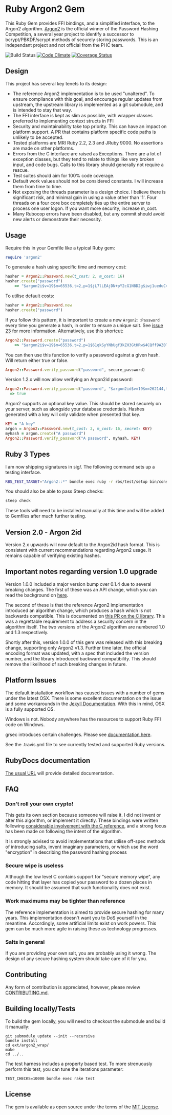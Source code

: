 # Ruby Argon2 Gem

This Ruby Gem provides FFI bindings, and a simplified interface, to the Argon2 algorithm. [Argon2](https://github.com/P-H-C/phc-winner-argon2) is the official winner of the Password Hashing Competition, a several year project to identify a successor to bcrypt/PBKDF/scrypt methods of securely storing passwords. This is an independant project and not official from the PHC team.

![Build Status](https://github.com/technion/ruby-argon2/workflows/Test%20Suite/badge.svg)
[![Code Climate](https://codeclimate.com/github/technion/ruby-argon2/badges/gpa.svg)](https://codeclimate.com/github/technion/ruby-argon2)
[![Coverage Status](https://coveralls.io/repos/github/technion/ruby-argon2/badge.svg)](https://coveralls.io/github/technion/ruby-argon2)

## Design

This project has several key tenets to its design:

* The reference Argon2 implementation is to be used "unaltered". To ensure compliance with this goal, and encourage regular updates from upstream, the upstream library is implemented as a git submodule, and is intended to stay that way.
* The FFI interface is kept as slim as possible, with wrapper classes preferred to implementing context structs in FFI
* Security and maintainability take top priority. This can have an impact on platform support. A PR that contains platform specific code paths is unlikely to be accepted.
* Tested platforms are MRI Ruby 2.2, 2.3 and JRuby 9000. No assertions are made on other platforms.
* Errors from the C interface are raised as Exceptions. There are a lot of exception classes, but they tend to relate to things like very broken input, and code bugs. Calls to this library should generally not require a rescue.
* Test suites should aim for 100% code coverage.
* Default work values should not be considered constants. I will increase them from time to time.
* Not exposing the threads parameter is a design choice. I believe there is significant risk, and minimal gain in using a value other than '1'. Four threads on a four core box completely ties up the entire server to process one user logon. If you want more security, increase m_cost.
* Many Rubocop errors have been disabled, but any commit should avoid new alerts or demonstrate their necessity.

## Usage

Require this in your Gemfile like a typical Ruby gem:

```ruby
require 'argon2'
```

To generate a hash using specific time and memory cost:

```ruby
hasher = Argon2::Password.new(t_cost: 2, m_cost: 16)
hasher.create("password")
    => "$argon2i$v=19$m=65536,t=2,p=1$jL7lLEAjDN+pY2cG1N8D2g$iwj1ueduCvm6B9YVjBSnAHu+6mKzqGmDW745ALR38Uo"
```

To utilise default costs:

```ruby
hasher = Argon2::Password.new
hasher.create("password")
```

If you follow this pattern, it is important to create a new `Argon2::Password` every time you generate a hash, in order to ensure a unique salt. See [issue 23](https://github.com/technion/ruby-argon2/issues/23) for more information.
Alternatively, use this shortcut:

```ruby
Argon2::Password.create("password")
    => "$argon2i$v=19$m=65536,t=2,p=1$61qkSyYNbUgf3kZH3GtHRw$4CQff9AZ0lWd7uF24RKMzqEiGpzhte1Hp8SO7X8bAew"
```

You can then use this function to verify a password against a given hash. Will return either true or false.

```ruby
Argon2::Password.verify_password("password", secure_password)
```

Version 1.2.x will now allow verifying an Argon2id password:

```ruby
Argon2::Password.verify_password("password", "$argon2id$v=19$m=262144,t=2,p=1$c29tZXNhbHQ$eP4eyR+zqlZX1y5xCFTkw9m5GYx0L5YWwvCFvtlbLow")
  => true
```

Argon2 supports an optional key value. This should be stored securely on your server, such as alongside your database credentials. Hashes generated with a key will only validate when presented that key.

```ruby
KEY = "A key"
argon = Argon2::Password.new(t_cost: 2, m_cost: 16, secret: KEY)
myhash = argon.create("A password")
Argon2::Password.verify_password("A password", myhash, KEY)
```
## Ruby 3 Types
I am now shipping signatures in sig/. The following command sets up a testing interface.
```sh
RBS_TEST_TARGET="Argon2::*" bundle exec ruby -r rbs/test/setup bin/console
```
You should also be able to pass Steep checks:
```sh
steep check
```
These tools will need to be installed manually at this time and will be added to Gemfiles after much further testing.

## Version 2.0 - Argon 2id
Version 2.x upwards will now default to the Argon2id hash format. This is consistent with current recommendations regarding Argon2 usage. It remains capable of verifying existing hashes.

## Important notes regarding version 1.0 upgrade
Version 1.0.0 included a major version bump over 0.1.4 due to several breaking changes. The first of these was an API change, which you can read the background on [here](https://github.com/technion/ruby-argon2/issues/9).

The second of these is that the reference Argon2 implementation introduced an algorithm change, which produces a hash which is not backwards compatible. This is documented on [this PR on the C library](https://github.com/P-H-C/phc-winner-argon2/pull/115). This was a regrettable requirement to address a security concern in the algorithm itself. The two versions of the Argon2 algorithm are numbered 1.0 and 1.3 respectively.

Shortly after this, version 1.0.0 of this gem was released with this breaking change, supporting only Argon2 v1.3. Further time later, the official encoding format was updated, with a spec that included the version number, and the library introduced backward compatibility. This should remove the likelihood of such breaking changes in future. 


## Platform Issues

The default installation workflow has caused issues with a number of gems under the latest OSX. There is some excellent documentation on the issue and some workarounds in the [Jekyll Documentation](http://jekyllrb.com/docs/troubleshooting/#jekyll-amp-mac-os-x-1011). With this in mind, OSX is a fully supported OS.

Windows is not. Nobody anywhere has the resources to support Ruby FFI code on Windows.

grsec introduces certain challenges. Please see [documentation here](https://github.com/technion/ruby-argon2/issues/15).

See the .travis.yml file to see currently tested and supported Ruby versions.

## RubyDocs documentation

[The usual URL](http://www.rubydoc.info/gems/argon2) will provide detailed documentation.

## FAQ
### Don't roll your own crypto!

This gets its own section because someone will raise it. I did not invent or alter this algorithm, or implement it directly. These bindings were written following [considerable involvement with the C reference](https://github.com/P-H-C/phc-winner-argon2/commits/master?author=technion), and a strong focus has been made on following the intent of the algorithm.

It is strongly advised to avoid implementations that utilise off-spec methods of introducing salts, invent imaginary parameters, or which use the word "encryption" in describing the password hashing process

### Secure wipe is useless

Although the low level C contains support for "secure memory wipe", any code hitting that layer has copied your password to a dozen places in memory. It should be assumed that such functionality does not exist.

### Work maximums may be tighter than reference

The reference implementation is aimed to provide secure hashing for many years. This implementation doesn't want you to DoS yourself in the meantime. Accordingly, some artificial limits exist on work powers. This gem can be much more agile in raising these as technology progresses.

### Salts in general

If you are providing your own salt, you are probably using it wrong. The design of any secure hashing system should take care of it for you.

## Contributing

Any form of contribution is appreciated, however, please review [CONTRIBUTING.md](CONTRIBUTING.md).


## Building locally/Tests

To build the gem locally, you will need to checkout the submodule and build it manually:

```shell
git submodule update --init --recursive
bundle install
cd ext/argon2_wrap/
make
cd ../..
```

The test harness includes a property based test. To more strenuously perform this test, you can tune the iterations parameter:

```shell
TEST_CHECKS=10000 bundle exec rake test
```

## License

The gem is available as open source under the terms of the [MIT License](http://opensource.org/licenses/MIT).

